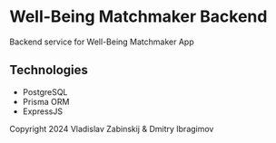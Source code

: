 # Well-Being Matchmaker Backend

Backend service for Well-Being Matchmaker App

## Technologies

- PostgreSQL
- Prisma ORM
- ExpressJS

Copyright 2024 Vladislav Zabinskij & Dmitry Ibragimov
